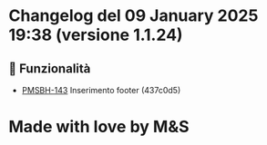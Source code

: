 # Changelog del 09 January 2025 19:38 (versione 1.1.24)

## 🎉 Funzionalità
- [PMSBH-143](https://jira.example.com/browse/PMSBH-143) Inserimento footer (437c0d5)


# Made with love by M&S
